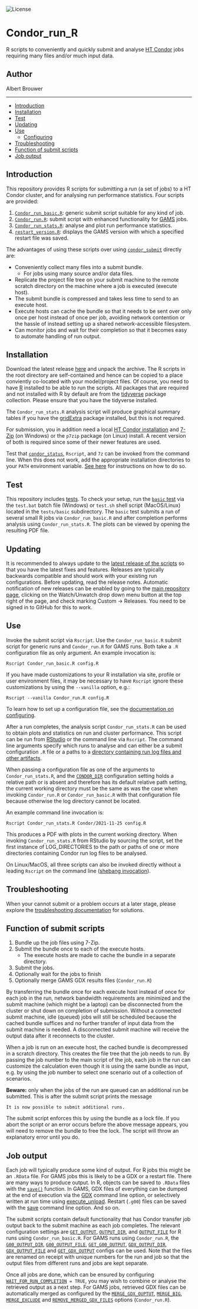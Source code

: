![License](https://img.shields.io/github/license/iiasa/Condor_run_R)

# Condor_run_R
R scripts to conveniently and quickly submit and analyse [HT Condor](https://research.cs.wisc.edu/htcondor/htcondor/overview/) jobs requiring many files and/or much input data.

## Author
Albert Brouwer

___

- [Introduction](#introduction)
- [Installation](#installation)
- [Test](#test)
- [Updating](#updating)
- [Use](#use)
  + [Configuring](configuring.md)
- [Troubleshooting](troubleshooting.md)
- [Function of submit scripts](#function-of-submit-scripts)
- [Job output](#job-output)

## Introduction
This repository provides R scripts for submitting a *run* (a set of jobs) to a HT Condor  cluster, and for analysing run performance statistics. Four scripts are provided:
1. [`Condor_run_basic.R`](https://github.com/iiasa/Condor_run_R/blob/master/Condor_run_basic.R): generic submit script suitable for any kind of job.
2. [`Condor_run.R`](https://github.com/iiasa/Condor_run_R/blob/master/Condor_run.R): submit script with enhanced functionality for [GAMS](https://www.gams.com/) jobs.
3. [`Condor_run_stats.R`](https://github.com/iiasa/Condor_run_R/blob/master/Condor_run_stats.R): analyse and plot run performance statistics.
4. [`restart_version.R`](https://github.com/iiasa/Condor_run_R/blob/master/restart_version.R): displays the GAMS version with which a specified restart file was saved.

The advantages of using these scripts over using [`condor_submit`](https://htcondor.readthedocs.io/en/latest/man-pages/condor_submit.html) directly are:
- Conveniently collect many files into a submit bundle.
  * For jobs using many source and/or data files.
- Replicate the project file tree on your submit machine to the remote scratch directory on the machine where a job is executed (execute host).
- The submit bundle is compressed and takes less time to send to an execute host.
- Execute hosts can cache the bundle so that it needs to be sent over only once per host instead of once per job, avoiding network contention or the hassle of instead setting up a shared network-accessible filesystem.
- Can monitor jobs and wait for their completion so that it becomes easy to automate handling of run output.

## Installation
Download the latest release [here](https://github.com/iiasa/Condor_run_R/releases) and unpack the archive. The R scripts in the root directory are self-contained and hence can be copied to a place conviently co-located with your model/project files. Of course, you need to have [R](https://www.r-project.org/) installed to be able to run the scripts. All packages that are required and not installed with R by default are from the [tidyverse](https://www.tidyverse.org/) package collection. Please ensure that you have the tidyverse installed.

The `Condor_run_stats.R` analysis script will produce graphical summary tables if you have the [gridExtra](https://github.com/baptiste/gridextra/) package installed, but this is not required.

For submission, you in addition need a local [HT Condor installation](https://research.cs.wisc.edu/htcondor/downloads/) and [7-Zip](https://www.7-zip.org/) (on Windows) or the `p7zip` package (on Linux) install. A recent version of both is required since some of their newer features are used.

Test that [`condor_status`](https://htcondor.readthedocs.io/en/latest/man-pages/condor_status.html), `Rscript`, and `7z` can be invoked from the command line. When this does not work, add the appropriate installation directories to your `PATH` environment variable. [See here](https://iiasa.github.io/GLOBIOM/R.html#setting-environment-variables) for instructions on how to do so.

## Test
This repository includes [tests](tests/tests.md). To check your setup, run the [`basic` test](tests/basic/purpose.md) via the `test.bat` batch file (Windows) or `test.sh` shell script (MacOS/Linux) located in the `tests/basic` subdirectory. The `basic` test submits a run of several small R jobs via `Condor_run_basic.R` and after completion performs analysis using `Condor_run_stats.R`. The plots can be viewed by opening the resulting PDF file.

## Updating
It is recommended to always update to the [latest release of the scripts](https://github.com/iiasa/Condor_run_R/releases) so that you have the latest fixes and features. Releases are typically backwards compatible and should work with your existing run configurations. Before updating, read the release notes. Automatic notification of new releases can be enabled by going to the [main repository page](https://github.com/iiasa/Condor_run_R), clicking on the Watch/Unwatch drop down menu button at the top right of the page, and check marking Custom → Releases. You need to be signed in to GitHub for this to work.

## Use
Invoke the submit script via `Rscript`. Use the `Condor_run_basic.R` submit script for generic runs and `Condor_run.R` for GAMS runs. Both take a `.R` configuration file as only argument. An example invocation is:

`Rscript Condor_run_basic.R config.R`

If you have made customizations to your R installation via site, profile or user environment files, it may be necessary to have `Rscript` ignore these customizations by using the `--vanilla` option, e.g.:

`Rscript --vanilla Condor_run.R config.R`

To learn how to set up a configuration file, see the [documentation on configuring](configuring.md).

After a run completes, the analysis script `Condor_run_stats.R` can be used to obtain plots and statistics on run and cluster performance. This script can be run from [RStudio](https://rstudio.com/) or the command line via `Rscript`. The command line arguments specify which runs to analyse and can either be a submit configuration `.R` file or a paths to a [directory containing run log files and other artifacts](configuring.md#condor_dir).

When passing a configuration file as one of the arguments to `Condor_run_stats.R`, and the [`CONDOR_DIR`](configuring.md#condor_dir) configuration setting holds a relative path or is absent and therefore has its default relative path setting, the current working directory must be the same as was the case when invoking `Condor_run.R` or `Condor_run_basic.R` with that configuration file because otherwise the log directory cannot be located.

An example command line invocation is:

`Rscript Condor_run_stats.R Condor/2021-11-25 config.R`

This produces a PDF with plots in the current working directory. When invoking `Condor_run_stats.R` from RStudio by sourcing the script, set the first instance of LOG_DIRECTORIES to the path or paths of one or more directories containing Condor run log files to be analysed.

On Linux/MacOS, all three scripts can also be invoked directly without a leading `Rscript` on the command line ([shebang invocation](https://en.wikipedia.org/wiki/Shebang_(Unix))).

## Troubleshooting
When your cannot submit or a problem occurs at a later stage, please explore the [troubleshooting documentation](troubleshooting.md) for solutions.

## Function of submit scripts
1. Bundle up the job files using 7-Zip.
2. Submit the bundle once to each of the execute hosts.
   - The execute hosts are made to cache the bundle in a separate directory.
3. Submit the jobs.
4. Optionally wait for the jobs to finish
5. Optionally merge GAMS GDX results files (`Condor_run.R`)

By transferring the bundle once for each execute host instead of once for each job in the run, network bandwidth requirements are minimized and the submit machine (which might be a laptop) can be disconnected from the cluster or shut down on completion of submission. Without a connected submit machine, idle (queued) jobs will still be scheduled because the cached bundle suffices and no further transfer of input data from the submit machine is needed. A disconnected submit machine will receive the output data after it reconnects to the cluster.

When a job is run on an execute host, the cached bundle is decompressed in a scratch directory. This creates the file tree that the job needs to run. By passing the job number to the main script of the job, each job in the run can customize the calculation even though it is using the same bundle as input, e.g. by using the job number to select one scenario out of a collection of scenarios.

**Beware:** only when the jobs of the run are queued can an additional run be submitted. This is after the submit script prints the message

`It is now possible to submit additional runs.`

The submit script enforces this by using the bundle as a lock file. If you abort the script or an error occurs before the above message appears, you will need to remove the bundle to free the lock. The script will throw an explanatory error until you do.

## Job output
Each job will typically produce some kind of output. For R jobs this might be an `.RData` file. For GAMS jobs this is likely to be a GDX or a restart file. There are many ways to produce output. In R, objects can be saved to `.RData` files with the [`save()`](https://www.rdocumentation.org/packages/base/versions/3.6.2/topics/save) function. In GAMS, GDX files of everything can be dumped at the end of execution via the [GDX](https://www.gams.com/latest/docs/UG_GamsCall.html#GAMSAOgdx) command line option, or selectively written at run time using [execute_unload](https://www.gams.com/latest/docs/UG_GDX.html#UG_GDX_WRITE_EXECUTION). Restart (`.g00`) files can be saved with the [save](https://www.gams.com/latest/docs/UG_GamsCall.html#GAMSAOsave) command line option. And so on.

The submit scripts contain default functionality that has Condor transfer job output back to the submit machine as each job completes. The relevant configuration settings are [`GET_OUTPUT`](configuring.md#get_output), [`OUTPUT_DIR`](configuring.md#output_dir), and [`OUTPUT_FILE`](configuring.md#output_file) for R runs using `Condor_run_basic.R`. For GAMS runs using `Condor_run.R`, the [`G00_OUTPUT_DIR`](configuring.md#g00_output_dir), [`G00_OUTPUT_FILE`](configuring.md#g00_output_file), [`GET_G00_OUTPUT`](configuring.md#get_g00_output), [`GDX_OUTPUT_DIR`](configuring.md#gdx_output_dir), [`GDX_OUTPUT_FILE`](configuring.md#gdx_output_file) and [`GET_GDX_OUTPUT`](configuring.md#get_gdx_output) configs can be used. Note that the files are renamed on receipt with unique numbers for the run and job so that the output files from different runs and jobs are kept separate.

Once all jobs are done, which can be ensured by configuring [`WAIT_FOR_RUN_COMPLETION`](configuring.md#wait_for_run_completion)` = TRUE`, you may wish to combine or analyse the retrieved output as a next step. For GAMS jobs, retrieved GDX files can be automatically merged as configured by the [`MERGE_GDX_OUPTUT`](configuring.md#merge_gdx_ouptut), [`MERGE_BIG`](configuring.md#merge_big), [`MERGE_EXCLUDE`](configuring.md#merge_exclude) and [`REMOVE_MERGED_GDX_FILES`](configuring.md#remove_merged_gdx_files) options (`Condor_run.R`).
